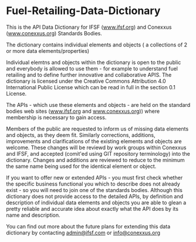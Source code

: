 # Fuel-Retailing-Data-Dictionary
This is the API Data Dictionary for IFSF (www.ifsf.org) and Conexxus (www.conexxus.org) Standards Bodies.

The dictionary contains individual elements and objects ( a collections of 2 or more data elements/properties)

Individual elemtns and objects within the dictionary is open to the public and everybody is allowed to use them - for example to understand fuel retailing and to define further innovative and collaborative APIS. The dictionary is licensed under the  Creative Commons Attribution 4.0 International Public License which can be read in full in the section 0.1 License.

The APIs - which use these elements and objects - are held on the standard bodies web sites (www.ifsf.org and www.conexxus.org)) where membership is necessary to gain access. 

Members of the public are requested to inform us of missing data elements and objects, as they deem fit. Similarly corrections, additions, improvements and clarifications of the existing elements and objects are welcome. These changes will be reviewd by work groups within Conexxus and IFSF, and accepted (comit'ed using GIT repository terminology) into the dictionary. Changes and additions are reviewed to reduce to the minimum the same name being used for the identical element or object.

If you want to offer new or extended APIs - you must first check whether the specific business functional you which to describe does not already exist - so you will need to join one of the standards bodies. Although this dictionary does not provide access to the detailed APIs, by definition and description of individual data elements and  objects you are able to glean a pretty reliable and accurate idea about exactly what the API does by its name and description.

You can find out more about the future plans for extending this data dictionary by contacting admin@ifsf.com or info@conexxus.org
